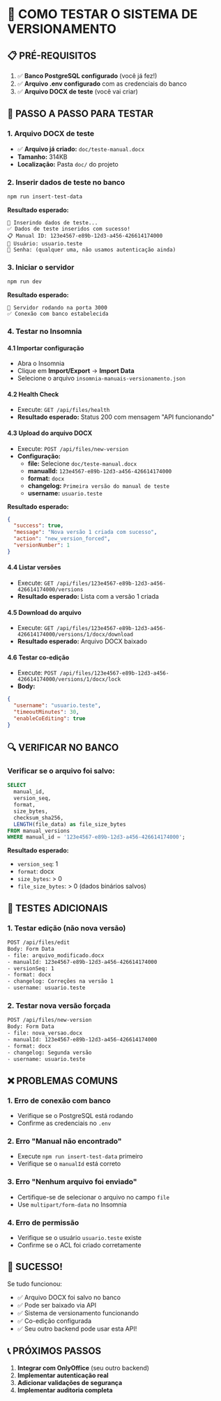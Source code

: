 # 🧪 **COMO TESTAR O SISTEMA DE VERSIONAMENTO**

## 📋 **PRÉ-REQUISITOS**

1. ✅ **Banco PostgreSQL configurado** (você já fez!)
2. ✅ **Arquivo .env configurado** com as credenciais do banco
3. ✅ **Arquivo DOCX de teste** (você vai criar)

## 🚀 **PASSO A PASSO PARA TESTAR**

### **1. Arquivo DOCX de teste**

- ✅ **Arquivo já criado:** `doc/teste-manual.docx`
- **Tamanho:** 314KB
- **Localização:** Pasta `doc/` do projeto

### **2. Inserir dados de teste no banco**

```bash
npm run insert-test-data
```

**Resultado esperado:**

```
🔄 Inserindo dados de teste...
✅ Dados de teste inseridos com sucesso!
📋 Manual ID: 123e4567-e89b-12d3-a456-426614174000
👤 Usuário: usuario.teste
🔑 Senha: (qualquer uma, não usamos autenticação ainda)
```

### **3. Iniciar o servidor**

```bash
npm run dev
```

**Resultado esperado:**

```
🚀 Servidor rodando na porta 3000
✅ Conexão com banco estabelecida
```

### **4. Testar no Insomnia**

#### **4.1 Importar configuração**

- Abra o Insomnia
- Clique em **Import/Export** → **Import Data**
- Selecione o arquivo `insomnia-manuais-versionamento.json`

#### **4.2 Health Check**

- Execute: `GET /api/files/health`
- **Resultado esperado:** Status 200 com mensagem "API funcionando"

#### **4.3 Upload do arquivo DOCX**

- Execute: `POST /api/files/new-version`
- **Configuração:**
  - **file:** Selecione `doc/teste-manual.docx`
  - **manualId:** `123e4567-e89b-12d3-a456-426614174000`
  - **format:** `docx`
  - **changelog:** `Primeira versão do manual de teste`
  - **username:** `usuario.teste`

**Resultado esperado:**

```json
{
  "success": true,
  "message": "Nova versão 1 criada com sucesso",
  "action": "new_version_forced",
  "versionNumber": 1
}
```

#### **4.4 Listar versões**

- Execute: `GET /api/files/123e4567-e89b-12d3-a456-426614174000/versions`
- **Resultado esperado:** Lista com a versão 1 criada

#### **4.5 Download do arquivo**

- Execute: `GET /api/files/123e4567-e89b-12d3-a456-426614174000/versions/1/docx/download`
- **Resultado esperado:** Arquivo DOCX baixado

#### **4.6 Testar co-edição**

- Execute: `POST /api/files/123e4567-e89b-12d3-a456-426614174000/versions/1/docx/lock`
- **Body:**

```json
{
  "username": "usuario.teste",
  "timeoutMinutes": 30,
  "enableCoEditing": true
}
```

## 🔍 **VERIFICAR NO BANCO**

### **Verificar se o arquivo foi salvo:**

```sql
SELECT
  manual_id,
  version_seq,
  format,
  size_bytes,
  checksum_sha256,
  LENGTH(file_data) as file_size_bytes
FROM manual_versions
WHERE manual_id = '123e4567-e89b-12d3-a456-426614174000';
```

**Resultado esperado:**

- `version_seq`: 1
- `format`: docx
- `size_bytes`: > 0
- `file_size_bytes`: > 0 (dados binários salvos)

## 🎯 **TESTES ADICIONAIS**

### **1. Testar edição (não nova versão)**

```bash
POST /api/files/edit
Body: Form Data
- file: arquivo_modificado.docx
- manualId: 123e4567-e89b-12d3-a456-426614174000
- versionSeq: 1
- format: docx
- changelog: Correções na versão 1
- username: usuario.teste
```

### **2. Testar nova versão forçada**

```bash
POST /api/files/new-version
Body: Form Data
- file: nova_versao.docx
- manualId: 123e4567-e89b-12d3-a456-426614174000
- format: docx
- changelog: Segunda versão
- username: usuario.teste
```

## ❌ **PROBLEMAS COMUNS**

### **1. Erro de conexão com banco**

- Verifique se o PostgreSQL está rodando
- Confirme as credenciais no `.env`

### **2. Erro "Manual não encontrado"**

- Execute `npm run insert-test-data` primeiro
- Verifique se o `manualId` está correto

### **3. Erro "Nenhum arquivo foi enviado"**

- Certifique-se de selecionar o arquivo no campo `file`
- Use `multipart/form-data` no Insomnia

### **4. Erro de permissão**

- Verifique se o usuário `usuario.teste` existe
- Confirme se o ACL foi criado corretamente

## 🎉 **SUCESSO!**

Se tudo funcionou:

- ✅ Arquivo DOCX foi salvo no banco
- ✅ Pode ser baixado via API
- ✅ Sistema de versionamento funcionando
- ✅ Co-edição configurada
- ✅ Seu outro backend pode usar esta API!

## 📞 **PRÓXIMOS PASSOS**

1. **Integrar com OnlyOffice** (seu outro backend)
2. **Implementar autenticação real**
3. **Adicionar validações de segurança**
4. **Implementar auditoria completa**
